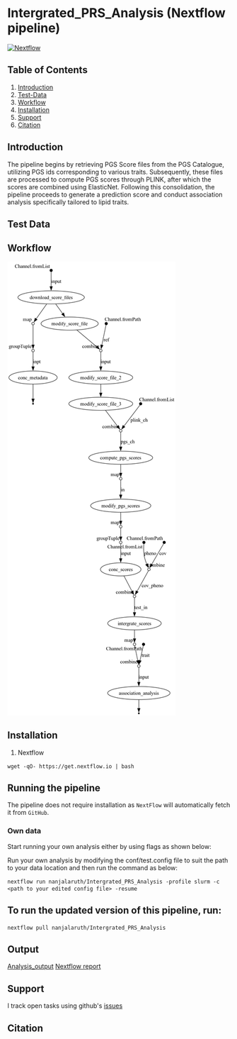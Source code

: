 # Intergrated_PRS_Analysis (Nextflow pipeline)
[![Nextflow](https://img.shields.io/badge/nextflow-%E2%89%A520.04.0-brightgreen.svg)](https://www.nextflow.io/)

## Table of Contents

1.  [Introduction](#Introduction)
2.  [Test-Data](#Test-Data)
3.  [Workflow](#Workflow)
4.  [Installation](#Installation)
5.  [Support](#Support)
6.  [Citation](#Citation)

## Introduction

The pipeline begins by retrieving PGS Score files from the PGS Catalogue, utilizing PGS ids corresponding to various traits. Subsequently, these files are processed to compute PGS scores through PLINK, after which the scores are combined using ElasticNet. Following this consolidation, the pipeline proceeds to generate a prediction score and conduct association analysis specifically tailored to lipid traits.

## Test Data

## Workflow
![pipeline](https://github.com/nanjalaruth/Intergrated_PRS_Analysis/blob/main/conf/pipeline_dag.png)

## Installation 

1. Nextflow
```
wget -qO- https://get.nextflow.io | bash
```

## Running the pipeline
The pipeline does not require installation as `NextFlow` will automatically fetch it from `GitHub`.

### Own data
Start running your own analysis either by using flags as shown below:

 Run your own analysis by modifying the conf/test.config file to suit the path to your data location and then run the command as below:
 
 ```
 nextflow run nanjalaruth/Intergrated_PRS_Analysis -profile slurm -c <path to your edited config file> -resume
 ```
    
## To run the updated version of this pipeline, run:

 ```
 nextflow pull nanjalaruth/Intergrated_PRS_Analysis
 ```
## Output
[Analysis_output](https://nanje.quarto.pub/intergrated_prs/)
[Nextflow report](https://github.com/nanjalaruth/Intergrated_PRS_Analysis/blob/main/conf/)

## Support
I track open tasks using github's [issues](https://github.com/nanjalaruth/Intergrated_PRS_Analysis/issues)

## Citation
